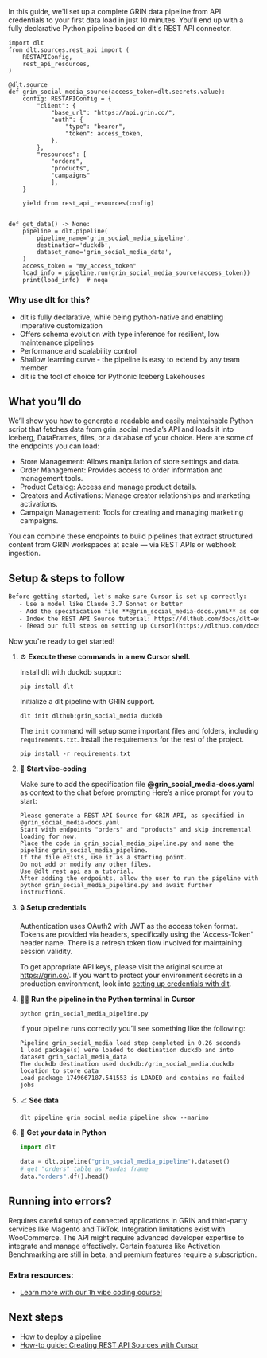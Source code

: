 In this guide, we'll set up a complete GRIN data pipeline from API credentials to your first data load in just 10 minutes. You'll end up with a fully declarative Python pipeline based on dlt's REST API connector.

```python-outcome
import dlt
from dlt.sources.rest_api import (
    RESTAPIConfig,
    rest_api_resources,
)

@dlt.source
def grin_social_media_source(access_token=dlt.secrets.value):
    config: RESTAPIConfig = {
        "client": {
            "base_url": "https://api.grin.co/",
            "auth": {
                "type": "bearer",
                "token": access_token,
            },
        },
        "resources": [
            "orders",
            "products",
            "campaigns"
            ],
    }

    yield from rest_api_resources(config)


def get_data() -> None:
    pipeline = dlt.pipeline(
        pipeline_name='grin_social_media_pipeline',
        destination='duckdb',
        dataset_name='grin_social_media_data', 
    )
    access_token = "my_access_token"
    load_info = pipeline.run(grin_social_media_source(access_token))
    print(load_info)  # noqa
```

### Why use dlt for this?

- dlt is fully declarative, while being python-native and enabling imperative customization
- Offers schema evolution with type inference for resilient, low maintenance pipelines
- Performance and scalability control
- Shallow learning curve - the pipeline is easy to extend by any team member
- dlt is the tool of choice for Pythonic Iceberg Lakehouses

## What you’ll do

We’ll show you how to generate a readable and easily maintainable Python script that fetches data from grin_social_media’s API and loads it into Iceberg, DataFrames, files, or a database of your choice. Here are some of the endpoints you can load:

- Store Management: Allows manipulation of store settings and data.
- Order Management: Provides access to order information and management tools.
- Product Catalog: Access and manage product details.
- Creators and Activations: Manage creator relationships and marketing activations.
- Campaign Management: Tools for creating and managing marketing campaigns.

You can combine these endpoints to build pipelines that extract structured content from GRIN workspaces at scale — via REST APIs or webhook ingestion.

## Setup & steps to follow

```default
Before getting started, let's make sure Cursor is set up correctly:
   - Use a model like Claude 3.7 Sonnet or better
   - Add the specification file **@grin_social_media-docs.yaml** as context
   - Index the REST API Source tutorial: https://dlthub.com/docs/dlt-ecosystem/verified-sources/rest_api/ and add it to context as **@dlt rest api**
   - [Read our full steps on setting up Cursor](https://dlthub.com/docs/dlt-ecosystem/llm-tooling/cursor-restapi#23-configuring-cursor-with-documentation)
```

Now you're ready to get started! 

1. ⚙️ **Execute these commands in a new Cursor shell.**
    
    Install dlt with duckdb support:
    ```shell
    pip install dlt
    ```

    Initialize a dlt pipeline with GRIN support.
    ```shell
    dlt init dlthub:grin_social_media duckdb
    ```

    The `init` command will setup some important files and folders, including `requirements.txt`. Install the requirements for the rest of the project.
    ```shell
    pip install -r requirements.txt
    ```
    
2. 🤠 **Start vibe-coding**
    
    Make sure to add the specification file **@grin_social_media-docs.yaml** as context to the chat before prompting
    Here’s a nice prompt for you to start: 
    
    ```prompt
    Please generate a REST API Source for GRIN API, as specified in @grin_social_media-docs.yaml 
    Start with endpoints "orders" and "products" and skip incremental loading for now. 
    Place the code in grin_social_media_pipeline.py and name the pipeline grin_social_media_pipeline. 
    If the file exists, use it as a starting point. 
    Do not add or modify any other files. 
    Use @dlt rest api as a tutorial. 
    After adding the endpoints, allow the user to run the pipeline with python grin_social_media_pipeline.py and await further instructions.
    ```

    
3. 🔒 **Setup credentials** 
    
    Authentication uses OAuth2 with JWT as the access token format. Tokens are provided via headers, specifically using the 'Access-Token' header name. There is a refresh token flow involved for maintaining session validity.
    
    To get appropriate API keys, please visit the original source at https://grin.co/.
    If you want to protect your environment secrets in a production environment, look into [setting up credentials with dlt](https://dlthub.com/docs/walkthroughs/add_credentials).
    
4. 🏃‍♀️ **Run the pipeline in the Python terminal in Cursor**
    
    ```shell
    python grin_social_media_pipeline.py
    ```
    
    If your pipeline runs correctly you’ll see something like the following:
    
    ```shell
    Pipeline grin_social_media load step completed in 0.26 seconds
    1 load package(s) were loaded to destination duckdb and into dataset grin_social_media_data
    The duckdb destination used duckdb:/grin_social_media.duckdb location to store data
    Load package 1749667187.541553 is LOADED and contains no failed jobs
    ```
    
5. 📈 **See data**
    
    ```shell
    dlt pipeline grin_social_media_pipeline show --marimo
    ```
    
6. 🐍 **Get your data in Python**
    
    ```python
    import dlt

   data = dlt.pipeline("grin_social_media_pipeline").dataset()
   # get "orders" table as Pandas frame
   data."orders".df().head()
    ```

## Running into errors?

Requires careful setup of connected applications in GRIN and third-party services like Magento and TikTok. Integration limitations exist with WooCommerce. The API might require advanced developer expertise to integrate and manage effectively. Certain features like Activation Benchmarking are still in beta, and premium features require a subscription.

### Extra resources:

- [Learn more with our 1h vibe coding course!](https://www.youtube.com/watch?v=GGid70rnJuM)

## Next steps

- [How to deploy a pipeline](https://dlthub.com/docs/walkthroughs/deploy-a-pipeline)
- [How-to guide: Creating REST API Sources with Cursor](https://dlthub.com/docs/dlt-ecosystem/llm-tooling/cursor-restapi)